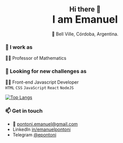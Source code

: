 ## <div align="center">Hi there 👋 <br> <font size="6">I am Emanuel</font></div>
<div align="center">📍 Bell Ville, Córdoba, Argentina.</div>

### 💼 I work as
👨‍🏫 Professor of Mathematics

### 🔎 Looking for new challenges as
👨‍💻 Front-end Javascript Developer<br>
`HTML` `CSS` `JavaScript` `React` `NodeJS`<br>

[![Top Langs](https://github-readme-stats.vercel.app/api/top-langs/?username=epontoni&layout=compact)](https://github.com/epontoni/github-readme-stats)

### 📫 Get in touch
- 📧 [pontoni.emanuel@gmail.com](mailto:pontoni.emanuel@gmail.com)
- LinkedIn [in/emanuelpontoni](https://www.linkedin.com/in/emanuelpontoni/)
- Telegram [@epontoni](https://t.me/epontoni)

<!--
**epontoni/epontoni** is a ✨ _special_ ✨ repository because its `README.md` (this file) appears on your GitHub profile.

Here are some ideas to get you started:

- 🔭 I’m currently working on ...
- 🌱 I’m currently learning ...
- 👯 I’m looking to collaborate on ...
- 🤔 I’m looking for help with ...
- 💬 Ask me about ...
- 📫 How to reach me: ...
- 😄 Pronouns: ...
- ⚡ Fun fact: ...
-->
